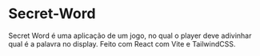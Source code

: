 # Secret-Word
Secret Word é uma aplicação de um jogo, no qual o player deve adivinhar qual é a palavra no display. Feito com React com Vite e TailwindCSS.
